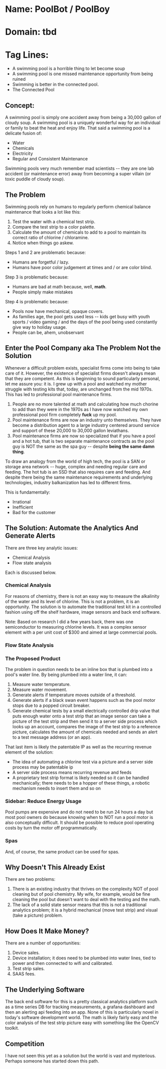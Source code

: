 # Name: **PoolBot** / **PoolBoy**

# Domain: **tbd**

# Tag Lines: 

* A swimming pool is a horrible thing to let become soup
* A swimming pool is one missed maintenance opportunity from being ruined
* Swimming is better in the connected pool.
* The Connected Pool

## Concept: 

A swimming pool is simply one accident away from being a 30,000 gallon of cloudy soup.  A swimming pool is a uniquely wonderful way for an individual or family to beat the heat and enjoy life.  That said a swimming pool is a delicate fusion of:

* Water
* Chemicals
* Electricity
* Regular and Consistent Maintenance

Swimming pools very much remember mad scientists -- they are one lab accident (or maintenance error) away from becoming a super villain (or toxic puddle of cloudy soup).

## The Problem 

Swimming pools rely on humans to regularly perform chemical balance maintenance that looks a lot like this:

1. Test the water with a chemical test strip.
2. Compare the test strip to a color palette.
3. Calculate the amount of chemicals to add to a pool to maintain its correct ratio of chlorine / chloramine.
4. Notice when things go askew.

Steps 1 and 2 are problematic because:

* Humans are forgetful / lazy.
* Humans have poor color judgement at times and / or are color blind.

Step 3 is problematic because:

* Humans are bad at math because, well, **math**.
* People simply make mistakes

Step 4 is problematic because:

* Pools now have mechanical, opaque covers.
* As families age, the pool gets used less -- kids get busy with youth sports / video gaming / and the days of the pool being used constantly give way to holiday usage.
* People can be, ahem, unobservant

## Enter the Pool Company aka The Problem Not the Solution

Whenever a difficult problem exists, specialist firms come into being to take care of it.  However, the existence of specialist firms doesn't always mean that they are competent.  As this is beginning to sound particularly personal, let me assure you: it is.  I grew up with a pool and watched my mother struggle with testing kits that, today, are unchanged from the mid 1970s.  This has led to professional pool maintenance firms.

1. People are no more talented at math and calculating how much chorine to add than they were in the 1970s as I have now watched my own professional pool firm completely **fuck** up my pool.
2. Pool maintenance firms are now an industry unto themselves.  They have become a distribution agent to a large industry centered around service and support of these 20,000 to 30,000 gallon leviathans.
3. Pool maintenance firms are now so specialized that if you have a pool and a hot tub, that is two separate maintenance contracts as the pool guy is NOT the same as the spa guy -- despite **being the same damn thing**.

To draw an analogy from the world of high tech, the pool is a SAN or storage area network -- huge, complex and needing regular care and feeding.  The hot tub is an SSD that also requires care and feeding.  And despite there being the same maintenance requirements and underlying technologies, industry balkanization has led to different firms.

This is fundamentally:

* Irrational
* Inefficient
* Bad for the customer

## The Solution: Automate the Analytics And Generate Alerts

There are three key analytic issues:

* Chemical Analysis
* Flow state analysis

Each is discussed below.

### Chemical Analysis

For reasons of chemistry, there is not an easy way to measure the alkalinity of the water and its level of chlorine.  This is not a problem, it is an opportunity. The solution is to automate the traditional test kit in a controlled fashion using off the shelf hardware, image sensors and back end software.

Note: Based on research I did a few years back, there was one semiconductor to measuring chlorine levels.  It was a complex sensor element with a per unit cost of $300 and aimed at large commercial pools.

### Flow State Analysis

### The Proposed Product

The problem in question needs to be an inline box that is plumbed into a pool's water line.  By being plumbed into a water line, it can:

1. Measure water temperature.
2. Measure water movement.
3. Generate alerts if temperature moves outside of a threshold.
4. Generate alerts if a black swan event happens such as the pool motor stops due to a popped circuit breaker.
5. Generate chemical tests by a small electrically controlled drip valve that puts enough water onto a test strip that an image sensor can take a picture of the test strip and then send it to a server side process which looks up an account, compares the image of the test strip to a reference picture, calculates the amount of chemicals needed and sends an alert to a test message address (or an app).

That last item is likely the patentable IP as well as the recurring revenue element of the solution:

* The idea of automating a chlorine test via a picture and a server side process may be patentable ip
* A server side process means recurring revenue and feeds
* A proprietary test strip format is likely needed so it can be handled mechanically; there needs to be a hopper of these things, a robotic mechanism needs to insert them and so on 

### Sidebar: Reduce Energy Usage

Pool pumps are expensive and do not need to be run 24 hours a day but most pool owners do because knowing when to NOT run a pool motor is also conceptually difficult.  It should be possible to reduce pool operating costs by turn the motor off programmatically.

### Spas

And, of course, the same product can be used for spas.

## Why Doesn't This Already Exist

There are two problems:

1. There is an existing industry that thrives on the complexity NOT of pool cleaning but of pool chemistry.  My wife, for example, would be fine cleaning the pool but doesn't want to deal with the testing and the math.
2. The lack of a solid state sensor means that this is not a traditional analytics problem; it is a hybrid mechanical (move test strip) and visual (take a picture) problem.

## How Does It Make Money?

There are a number of opportunities:

1. Device sales.
2. Device installation; it does need to be plumbed into water lines, tied to power and then connected to wifi and calibrated.
3. Test strip sales.
4. SAAS fees.

## The Underlying Software

The back end software for this is a pretty classical analytics platform such as a time series DB for tracking measurements, a grafana dashboard and then an alerting api feeding into an app.  None of this is particularly novel in today's software development world.  The math is likely fairly easy and the color analysis of the test strip picture easy with something like the OpenCV toolkit.

## Competition

I have not seen this yet as a solution but the world is vast and mysterious.  Perhaps someone has started down this path.
